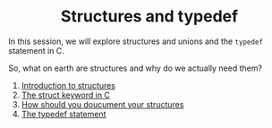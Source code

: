<h1 align="center"> Structures and typedef</h1>

In this session, we will explore structures and unions and the <code>typedef</code> statement in C.

So, what on earth are structures and why do we actually need them?

1. [Introduction to structures](https://s3.amazonaws.com/alx-intranet.hbtn.io/uploads/misc/2021/1/6eb80c79c99f6125450a0dc11b300d46238d1a5a.pdf?X-Amz-Algorithm=AWS4-HMAC-SHA256&X-Amz-Credential=AKIARDDGGGOUSBVO6H7D%2F20221016%2Fus-east-1%2Fs3%2Faws4_request&X-Amz-Date=20221016T131613Z&X-Amz-Expires=86400&X-Amz-SignedHeaders=host&X-Amz-Signature=85c5048af18c4a72170da4a901b7f2f30db32f1d84b13b02dbd5cb9b2f93cdec)
2. [The struct keyword in C](https://en.wikipedia.org/wiki/Struct_(C_programming_language))
3. [How should you doucument your structures ](https://github.com/holbertonschool/Betty/wiki/Documentation:-Data-structures)
4. [The typedef statement](https://publications.gbdirect.co.uk//c_book/chapter8/typedef.html)

